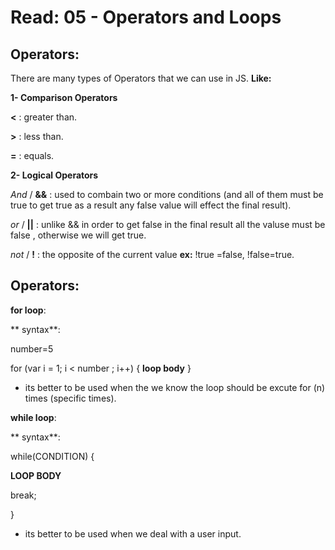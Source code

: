 # Read: 05 - Operators and Loops

## Operators:
There are many types of Operators that we can use in JS.
**Like:**

**1- Comparison Operators**

**<** : greater than.

**>** : less than.

**=** : equals.

**2- Logical Operators**

*And* / **&&** :  used to combain two or more conditions (and all  of them must be true to get true as a result any false value will effect the final result).

*or* / **||** :  unlike  &&  in order to get false in the final result all the valuse must be false , otherwise we will get true.

*not* / **!** : the opposite of the current value **ex:**
!true =false, !false=true.





## Operators:

**for loop**:

** syntax**:

number=5

 for (var i = 1; i < number ; i++) {
    **loop body**
 }

- its better to be used when the we know the loop should be excute for (n) times (specific times).





**while loop**:

** syntax**:

while(CONDITION)
{

**LOOP BODY**

  break;

}

 - its better to be used when we deal with a user input.
